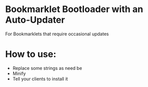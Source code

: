 # Bookmarklet Bootloader with an Auto-Updater
For Bookmarklets that require occasional updates

# How to use:
* Replace some strings as need be
* Minify
* Tell your clients to install it
